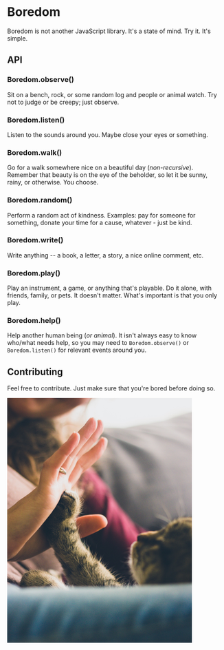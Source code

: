 # Boredom
Boredom is not another JavaScript library. It's a state of mind. Try it. It's simple. 

## API
### Boredom.observe()
Sit on a bench, rock, or some random log and people or animal watch. Try not to judge or be creepy; just observe.

### Boredom.listen()
Listen to the sounds around you. Maybe close your eyes or something. 

### Boredom.walk()
Go for a walk somewhere nice on a beautiful day (_non-recursive_). Remember that beauty is on the eye of the beholder, so let it be sunny, rainy, or otherwise. You choose.

### Boredom.random()
Perform a random act of kindness. Examples: pay for someone for something, donate your time for a cause, whatever - just be kind.

### Boredom.write()
Write anything -- a book, a letter, a story, a nice online comment, etc.

### Boredom.play()
Play an instrument, a game, or anything that's playable. Do it alone, with friends, family, or pets. It doesn't matter. What's important is that you only play.

### Boredom.help()
Help another human being (_or animal_). It isn't always easy to know who/what needs help, so you may need to `Boredom.observe()` or `Boredom.listen()` for relevant events around you.


## Contributing
Feel free to contribute. Just make sure that you're bored before doing so. 

<img width="430" src="jonas-vincent-xulIYVIbYIc-unsplash.jpg">
